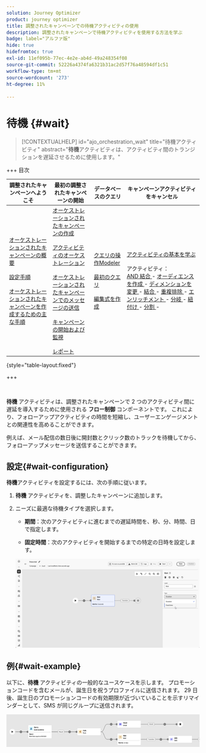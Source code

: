 ```yaml
---
solution: Journey Optimizer
product: journey optimizer
title: 調整されたキャンペーンでの待機アクティビティの使用
description: 調整されたキャンペーンで待機アクティビティを使用する方法を学ぶ
badge: label="アルファ版"
hide: true
hidefromtoc: true
exl-id: 11ef095b-77ec-4e2e-ab4d-49a248354f08
source-git-commit: 52226a4374fa6321b31ac2d57f76a48594df1c51
workflow-type: tm+mt
source-wordcount: '273'
ht-degree: 11%

---
```


# 待機 {#wait}

>[!CONTEXTUALHELP]
>id="ajo_orchestration_wait"
>title="待機アクティビティ"
>abstract="**待機**&#x200B;アクティビティは、アクティビティ間のトランジションを遅延させるために使用します。"

+++ 目次

| 調整されたキャンペーンへようこそ | 最初の調整されたキャンペーンの開始 | データベースのクエリ | キャンペーンアクティビティをキャンセル |
|---|---|---|---|
| [ オーケストレーションされたキャンペーンの概要 ](../gs-orchestrated-campaigns.md)<br/><br/>[ 設定手順 ](../configuration-steps.md)<br/><br/>[ オーケストレーションされたキャンペーンを作成するための主な手順 ](../gs-campaign-creation.md) | [ オーケストレーションされたキャンペーンの作成 ](../create-orchestrated-campaign.md)<br/><br/>[ アクティビティのオーケストレーション ](../orchestrate-activities.md)<br/><br/>[ オーケストレーションされたキャンペーンでのメッセージの送信 ](../send-messages.md)<br/><br/>[ キャンペーンの開始および監視 ](../start-monitor-campaigns.md)<br/><br/>[ レポート ](../reporting-campaigns.md) | [ クエリの操作Modeler](../orchestrated-query-modeler.md)<br/><br/>[ 最初のクエリ ](../build-query.md)<br/><br/>[ 編集式を作成 ](../edit-expressions.md) | [ アクティビティの基本を学ぶ ](about-activities.md)<br/><br/> アクティビティ：<br/>[AND 結合 ](and-join.md) - [ オーディエンスを作成 ](build-audience.md) - [ ディメンションを変更 ](change-dimension.md) - [ 結合 ](combine.md) - [ 重複排除 ](deduplication.md) - [ エンリッチメント ](enrichment.md) - [ 分岐 ](fork.md) - [ 紐付け ](reconciliation.md) - [ 分割 ](split.md) [ ](wait.md) - |

{style="table-layout:fixed"}

+++

<br/>

**待機** アクティビティは、調整されたキャンペーンで 2 つのアクティビティ間に遅延を導入するために使用される **フロー制御** コンポーネントです。 これにより、フォローアップアクティビティの時間を短縮し、ユーザーエンゲージメントとの関連性を高めることができます。

例えば、メール配信の数日後に開封数とクリック数のトラックを待機してから、フォローアップメッセージを送信することができます。

## 設定{#wait-configuration}

**待機**&#x200B;アクティビティを設定するには、次の手順に従います。

1. **待機** アクティビティを、調整したキャンペーンに追加します。

1. ニーズに最適な待機タイプを選択します。

   * **期間**：次のアクティビティに進むまでの遅延時間を、秒、分、時間、日で指定します。

   * **固定時間**：次のアクティビティを開始するまでの特定の日時を設定します。

   ![](../assets/wait_activity.png)

## 例{#wait-example}

以下に、**待機** アクティビティの一般的なユースケースを示します。  プロモーションコードを含むメールが、誕生日を祝うプロファイルに送信されます。 29 日後、誕生日のプロモーションコードの有効期限が近づいていることを示すリマインダーとして、SMS が同じグループに送信されます。

![](../assets/wait-example.png)

